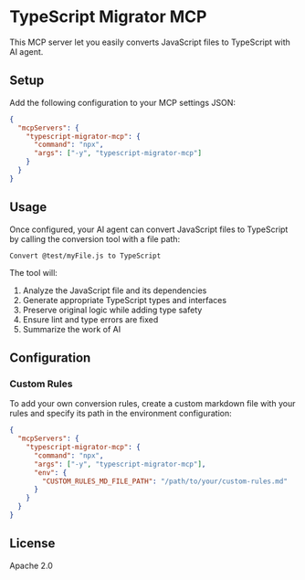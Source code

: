 # TypeScript Migrator MCP

This MCP server let you easily converts JavaScript files to TypeScript with AI agent.

## Setup

Add the following configuration to your MCP settings JSON:

```json
{
  "mcpServers": {
    "typescript-migrator-mcp": {
      "command": "npx",
      "args": ["-y", "typescript-migrator-mcp"]
    }
  }
}
```

## Usage

Once configured, your AI agent can convert JavaScript files to TypeScript by calling the conversion tool with a file path:

```
Convert @test/myFile.js to TypeScript
```

The tool will:

1. Analyze the JavaScript file and its dependencies
2. Generate appropriate TypeScript types and interfaces
3. Preserve original logic while adding type safety
4. Ensure lint and type errors are fixed
5. Summarize the work of AI

## Configuration

### Custom Rules

To add your own conversion rules, create a custom markdown file with your rules and specify its path in the environment configuration:

```json
{
  "mcpServers": {
    "typescript-migrator-mcp": {
      "command": "npx",
      "args": ["-y", "typescript-migrator-mcp"],
      "env": {
        "CUSTOM_RULES_MD_FILE_PATH": "/path/to/your/custom-rules.md"
      }
    }
  }
}
```

## License

Apache 2.0
